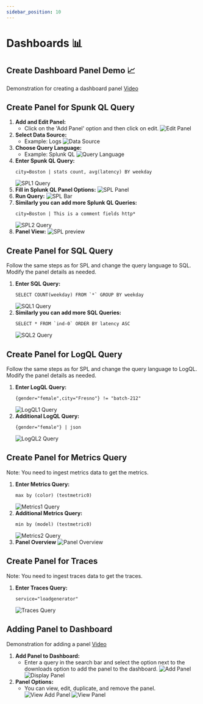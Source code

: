```yaml
---
sidebar_position: 10
---
```


# Dashboards 📊

## Create Dashboard Panel Demo 📈

Demonstration for creating a dashboard panel 
[Video](/static/img/dashboard-preview.mp4)

## Create Panel for Spunk QL Query 
1. **Add and Edit Panel:**
   - Click on the 'Add Panel' option and then click on edit.
     ![Edit Panel](/static/img/edit-panel.png)
2. **Select Data Source:**
   - Example: Logs
     ![Data Source](/static/img/data-source.png)
3. **Choose Query Language:**
   - Example: Splunk QL
     ![Query Language](/static/img/query-type.png)
4. **Enter Spunk QL Query:**
    ```
    city=Boston | stats count, avg(latency) BY weekday
    ```
    ![SPL1 Query](/static/img/spl1-query.png)
5. **Fill in Splunk QL Panel Options:**
     ![SPL Panel](/static/img/spl1-panel-options.png)
6. **Run Query:**
     ![SPL Bar](/static/img/spl1-bar.png)
7. **Similarly you can add more Splunk QL Queries:**
    ```
    city=Boston | This is a comment fields http*
    ```
    ![SPL2 Query](/static/img/spl2.png)
8. **Panel View:**
    ![SPL preview](/static/img/spl-preview.png)


## Create Panel for SQL Query 
Follow the same steps as for SPL and change the query language to SQL. Modify the panel details as needed.
1. **Enter SQL Query:**
    ```
    SELECT COUNT(weekday) FROM `*` GROUP BY weekday
    ```
    ![SQL1 Query](/static/img/sql1.png)
2. **Similarly you can add more SQL Queries:**
    ```
    SELECT * FROM `ind-0` ORDER BY latency ASC
    ```
    ![SQL2 Query](/static/img/sql2.png)

## Create Panel for LogQL Query 
Follow the same steps as for SPL and change the query language to LogQL. Modify the panel details as needed.
1. **Enter LogQL Query:**
    ```
    {gender="female",city="Fresno"} != "batch-212"
    ```
    ![LogQL1 Query](/static/img/logql1.png)
2. **Additional LogQL Query:**
    ```
    {gender="female"} | json
    ```
    ![LogQL2 Query](/static/img/logql2.png)

## Create Panel for Metrics Query 
Note: You need to ingest metrics data to get the metrics.
1. **Enter Metrics Query:**
    ```
    max by (color) (testmetric0)
    ```
    ![Metrics1 Query](/static/img/metrics-1.png)
2. **Additional Metrics Query:**
    ```
    min by (model) (testmetric0)
    ```
    ![Metrics2 Query](/static/img/metrics-2.png)
3. **Panel Overview**
    ![Panel Overview](/static/img/metrics-preview.png)

## Create Panel for Traces 
Note: You need to ingest traces data to get the traces.
1. **Enter Traces Query:**
    ```
    service="loadgenerator"
    ```
    ![Traces Query](/static/img/traces.png)

## Adding Panel to Dashboard 

Demonstration for adding a panel
[Video](/static/img/add-panel.mp4)

1. **Add Panel to Dashboard:**
   - Enter a query in the search bar and select the option next to the downloads option to add the panel to the dashboard.
     ![Add Panel](/static/img/add-panel.png)
     ![Display Panel](/static/img/display-panel.png)
2. **Panel Options:**
   - You can view, edit, duplicate, and remove the panel.
     ![View Add Panel](/static/img/view-add-panel.png)
     ![View Panel](/static/img/view-panel.png)




